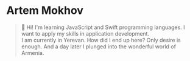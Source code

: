 # Artem Mokhov
> &#128075; Hi! I'm learning JavaScript and Swift programming languages. I want to apply my skills in application development. \
> I am currently in Yerevan. How did I end up here? Only desire is enough. And a day later I plunged into the wonderful world of Armenia.
